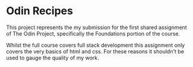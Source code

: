 # Odin Recipes
This project represents the my submission for the first shared assignment of The Odin Project, specifically the Foundations portion of the course.

Whilst the full course covers full stack development this assignment only covers the very basics of html and css. For these reasons it shouldn't be used to gauge the quality of my work.
